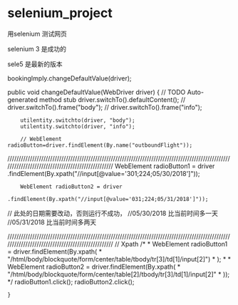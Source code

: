 # selenium_project
用selenium 测试网页
 
selenium  3  是成功的

sele5   是最新的版本


 
bookingImply.changeDefaultValue(driver);

public void changeDefaultValue(WebDriver driver) {
		// TODO Auto-generated method stub
		driver.switchTo().defaultContent();
		// driver.switchTo().frame("body");
		// driver.switchTo().frame("info");

		utilentity.switchto(driver, "body");
		utilentity.switchto(driver, "info");

		// WebElement radioButton=driver.findElement(By.name("outboundFlight"));

//////////////////////////////////////////////////////////////////////////////////////////////////////////////////////////////////////////////////
		WebElement radioButton1 = driver
				.findElement(By.xpath("//input[@value='301;224;05/30/2018']"));


		WebElement radioButton2 = driver
				.findElement(By.xpath("//input[@value='031;224;05/31/2018']"));

//  此处的日期需要改动，否则运行不成功，
//05/30/2018   比当前时间多一天
//05/31/2018    比当前时间多两天

//////////////////////////////////////////////////////////////////////////////////////////////////////////////////////////////////////////////////
		// Xpath
		/*
		 * WebElement radioButton1 = driver.findElement(By.xpath(
		 * "/html/body/blockquote/form/center/table/tbody/tr[3]/td[1]/input[2]")
		 * );
		 * 
		 * WebElement radioButton2 = driver.findElement(By.xpath(
		 * "/html/body/blockquote/form/center/table[2]/tbody/tr[3]/td[1]/input[2]"
		 * ));
		 */
		radioButton1.click();
		radioButton2.click();

	}

